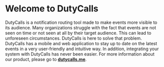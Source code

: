 # Welcome to DutyCalls

DutyCalls is a notification routing tool made to make events more visible to its audience. Many organizations struggle with the fact that events are not seen on time or not seen at all by their target audience. This can lead to unforeseen circumstances. DutyCalls is here to solve that problem. DutyCalls has a mobile and web application to stay up to date on the latest events in a very user-friendly and intuitive way. In addition, integrating your system with DutyCalls has never been easier. For more information about our product, please go to **[dutycalls.me](https://dutycalls.me)**.
